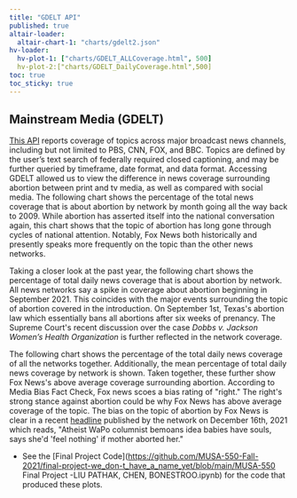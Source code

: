 ```yaml
---
title: "GDELT API"
published: true
altair-loader:
  altair-chart-1: "charts/gdelt2.json"
hv-loader:
  hv-plot-1: ["charts/GDELT_ALLCoverage.html", 500]
  hv-plot-2:["charts/GDELT_DailyCoverage.html",500]
toc: true
toc_sticky: true
---
```



## Mainstream Media (GDELT)

[This API](https://www.gdeltproject.org/data.html) reports coverage of topics across major broadcast news channels, including but not limited to PBS, CNN, FOX, and BBC. Topics are defined by the user’s text search of federally required closed captioning, and may be further queried by timeframe, date format, and data format. Accessing GDELT allowed us to view the difference in news coverage surrounding abortion between print and tv media, as well as compared with social media. The following chart shows the percentage of the total news coverage that is about abortion by network by month going all the way back to 2009. While abortion has asserted itself into the national conversation again, this chart shows that the topic of abortion has long gone through cycles of national attention. Notably, Fox News both historically and presently speaks more frequently on the topic than the other news networks. 

<div id="hv-plot=1"></div> 

Taking a closer look at the past year, the following chart shows the percentage of total daily news coverage that is about abortion by network. All news networks say a spike in coverage about abortion beginning in September 2021. This coincides with the major events surrounding the topic of abortion covered in the introduction. On September 1st, Texas's abortion law which essentially bans all abortions after six weeks of prenancy. The Supreme Court's recent discussion over the case *Dobbs v. Jackson Women’s Health Organization* is further reflected in the network coverage. 

<div id="hv-plot=2"></div> 

The following chart shows the percentage of the total daily news coverage of all the networks together. Additionally, the mean percentage of total daily news coverage by network is shown. Taken together, these further show Fox News's above average coverage surrounding abortion. According to Media Bias Fact Check, Fox news scoes a bias rating of "right." The right's strong stance against abortion could be why Fox News has above average coverage of the topic. The bias on the topic of abortion by Fox News is clear in a recent [headline](https://www.foxnews.com/media/atheist-washington-post-columnist-babies-souls-mother-aborted) published by the network on December 16th, 2021 which reads, "Atheist WaPo columnist bemoans idea babies have souls, says she'd 'feel nothing' if mother aborted her."

<div id="altair-chart-1"></div>

- See the [Final Project Code](https://github.com/MUSA-550-Fall-2021/final-project-we_don-t_have_a_name_yet/blob/main/MUSA-550 Final Project -LIU PATHAK, CHEN, BONESTROO.ipynb) for the code that produced these plots.

